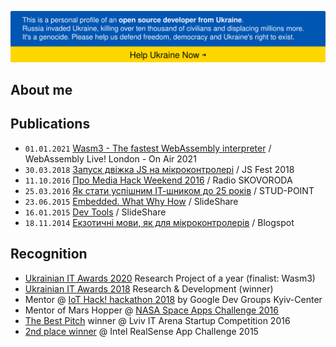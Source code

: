 [![SWUbanner](https://raw.githubusercontent.com/vshymanskyy/StandWithUkraine/main/banner-personal-page.svg)](https://vshymanskyy.github.io/StandWithUkraine)

## About me

## Publications
- `01.01.2021` [Wasm3 - The fastest WebAssembly interpreter](https://www.youtube.com/watch?v=lDAN46s0r1U) / WebAssembly Live! London - On Air 2021
- `30.03.2018` [Запуск двіжка JS на мікроконтролері](https://www.youtube.com/watch?v=3GQ2XlYa0NA) / JS Fest 2018
- `11.10.2016` [Про Media Hack Weekend 2016](https://www.mixcloud.com/radioskovoroda/%D0%BF%D1%80%D0%BE-media-hack-weekend-2016-11-%D0%B6%D0%BE%D0%B2%D1%82%D0%BD%D1%8F-2016-radio-skovoroda/) / Radio SKOVORODA
- `25.03.2016` [Як стати успішним ІТ-шником до 25 років](http://stud-point.blogspot.com/2016/03/25.html) / STUD-POINT
- `23.06.2015` [Embedded. What Why How](https://www.slideshare.net/vshymanskyy/embedded-what-why-how) / SlideShare
- `16.01.2015` [Dev Tools](https://www.slideshare.net/vshymanskyy/tools-43583211) / SlideShare
- `18.11.2014` [Екзотичні мови, як для мікроконтролерів](vshymanskyy.blogspot.com/2014/11/blog-post_18.html) / Blogspot

## Recognition
- [Ukrainian IT Awards 2020](https://itawards.ua/en/#winners) Research Project of a year (finalist: Wasm3)
- [Ukrainian IT Awards 2018](https://itawards.ua/en/#winners) Research & Development (winner)
- Mentor @ [IoT Hack! hackathon 2018](https://www.facebook.com/vshymanskyy/posts/1653228488067919) by Google Dev Groups Kyiv-Center
- Mentor of Mars Hopper @ [NASA Space Apps Challenge 2016](https://2016.spaceappschallenge.org/challenges/tech/jet-set-mars/projects/mars-hopper)
- [The Best Pitch](http://itcluster.lviv.ua/en/lviv-arena-2016-lyudy-tehnologiyi-majbutnye/) winner @ Lviv IT Arena Startup Competition 2016
- [2nd place winner](https://www.intelrealsense.com/) @ Intel RealSense App Challenge 2015
